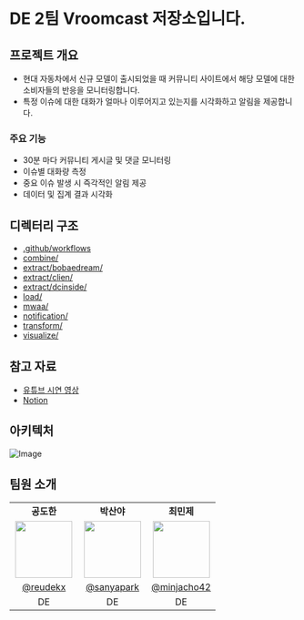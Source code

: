 # DE 2팀 Vroomcast 저장소입니다.

## 프로젝트 개요

* 현대 자동차에서 신규 모델이 출시되었을 때 커뮤니티 사이트에서 해당 모델에 대한 소비자들의 반응을 모니터링합니다.
* 특정 이슈에 대한 대화가 얼마나 이루어지고 있는지를 시각화하고 알림을 제공합니다.

### 주요 기능
* 30분 마다 커뮤니티 게시글 및 댓글 모니터링
* 이슈별 대화량 측정
* 중요 이슈 발생 시 즉각적인 알림 제공
* 데이터 및 집계 결과 시각화

## 디렉터리 구조

* [.github/workflows](.github/workflows)
* [combine/](combine)
* [extract/bobaedream/](extract/bobaedream)
* [extract/clien/](extract/clien)
* [extract/dcinside/](extract/dcinside)
* [load/](load)
* [mwaa/](mwaa)
* [notification/](notification)
* [transform/](transform)
* [visualize/](visualize)

## 참고 자료

* [유튜브 시연 영상](https://youtu.be/T4YReov0K7w)
* [Notion](https://striped-wineberry-0a1.notion.site/1904f557972a8000b47bf42771d734e9)

## 아키텍처

![Image](https://github.com/user-attachments/assets/a66f423b-1965-40a0-b149-cb2d4b69ae3c)

## 팀원 소개

<table width="100%">
<tbody><tr>
    <td width="33.33%" align="center"><b>공도한</b></td>
    <td width="33.33%" align="center"><b>박산야</b></td>
    <td width="33.33%" align="center"><b>최민제</b></td>
</tr>
<tr>
    <td align="center"><a href="https://github.com/reudekx"><img src="https://github.com/reudekx.png" width="100" height="100" style="max-width: 100%;"></a></td>
    <td align="center"><a href="https://github.com/sanyapark"><img src="https://github.com/sanyapark.png" width="100" height="100" style="max-width: 100%;"></a></td>
    <td align="center"><a href="https://github.com/minjacho42"><img src="https://github.com/minjacho42.png" width="100" height="100" style="max-width: 100%;"></a></td>
</tr>
<tr>
    <td align="center"><a href="https://github.com/reudekx">@reudekx</a></td>
    <td align="center"><a href="https://github.com/sanyapark">@sanyapark</a></td>
    <td align="center"><a href="https://github.com/minjacho42">@minjacho42</a></td>
</tr>
<tr>
    <td align="center">DE</td>
    <td align="center">DE</td>
    <td align="center">DE</td>
</tr>
</tbody></table>
